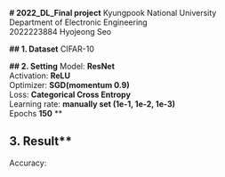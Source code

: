 **# 2022_DL_Final project**
Kyungpook National University  
Department of Electronic Engineering  
2022223884 Hyojeong Seo  
  
**## 1. Dataset**
CIFAR-10  
  
**## 2. Setting**
Model: **ResNet**  
Activation: **ReLU**  
Optimizer: **SGD(momentum 0.9)**  
Loss: **Categorical Cross Entropy**  
Learning rate: **manually set (1e-1, 1e-2, 1e-3)**  
Epochs **150** 
**
## 3. Result**
Accuracy:   
